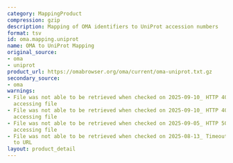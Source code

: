 ```yaml
---
category: MappingProduct
compression: gzip
description: Mapping of OMA identifiers to UniProt accession numbers
format: tsv
id: oma.mapping.uniprot
name: OMA to UniProt Mapping
original_source:
- oma
- uniprot
product_url: https://omabrowser.org/oma/current/oma-uniprot.txt.gz
secondary_source:
- oma
warnings:
- File was not able to be retrieved when checked on 2025-09-10_ HTTP 404 error when
  accessing file
- File was not able to be retrieved when checked on 2025-09-10_ HTTP 404 error when
  accessing file
- File was not able to be retrieved when checked on 2025-09-05_ HTTP 502 error when
  accessing file
- File was not able to be retrieved when checked on 2025-08-13_ Timeout connecting
  to URL
layout: product_detail
---
```

